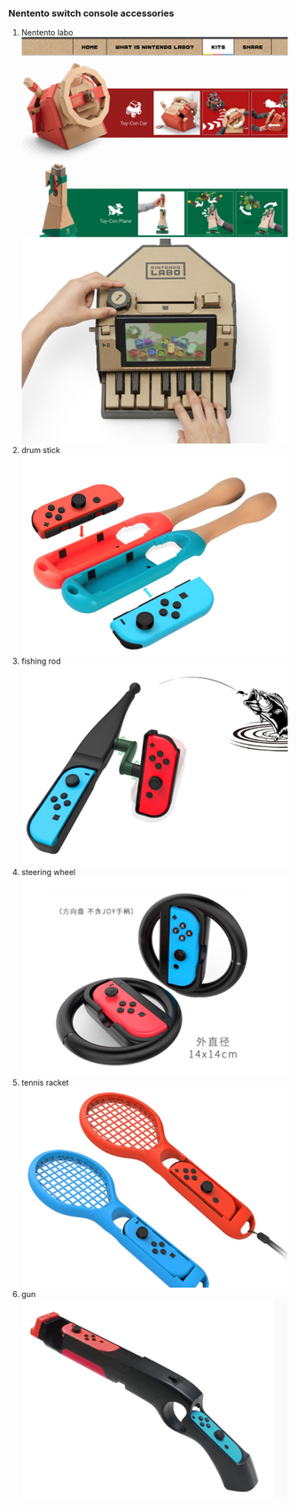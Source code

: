 ### Nentento switch console accessories
1. Nentento labo
![switch_labo.jpg](/images/switch_labo.png)
![nentendo_labo.jpg](/images/nentendo_labo.jpg)
1. drum stick
![drum_stick](/images/drum_stick.png)
1. fishing rod
![fishing_rod](/images/fishing_rod.png)
1. steering wheel
![steering_wheel](/images/steering_wheel.png)
1. tennis racket
![tennis_racket](/images/tennis_racket.png)
1. gun
![gun](/images/gun.png)
